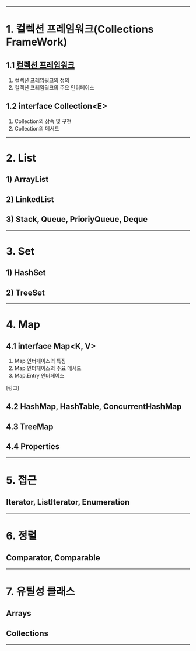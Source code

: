 
---

# 1. 컬렉션 프레임워크(Collections FrameWork)

## 1.1 <a href="https://github.com/ttasjwi/CodeSquad-Cocoa2021/blob/master/Note/Collection%20Framework/1.%20%EC%BB%AC%EB%A0%89%EC%85%98%20%ED%94%84%EB%A0%88%EC%9E%84%EC%9B%8C%ED%81%AC(Collections%20FrameWork)/CollectionFrameWork.md" target="_blank">컬렉션 프레임워크</a>
1. 컬렉션 프레임워크의 정의
2. 컬렉션 프레임워크의 주요 인터페이스

## 1.2 interface Collection\<E>
1. Collection<E>의 상속 및 구현
2. Collection<E>의 메서드

---

# 2. List

## 1) ArrayList
## 2) LinkedList
## 3) Stack, Queue, PrioriyQueue, Deque

---

# 3. Set

## 1) HashSet
## 2) TreeSet

---

# 4. Map

## 4.1 interface Map<K, V>
1. Map 인터페이스의 특징
2. Map 인터페이스의 주요 메서드
3. Map.Entry 인터페이스

[링크]

## 4.2 HashMap, HashTable, ConcurrentHashMap
## 4.3 TreeMap
## 4.4 Properties

---

# 5. 접근
## Iterator, ListIterator, Enumeration

---

# 6. 정렬

## Comparator, Comparable

---

# 7. 유틸성 클래스

## Arrays
## Collections

---